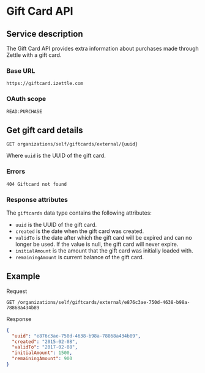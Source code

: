 Gift Card API
======

## Service description
The Gift Card API provides extra information about purchases made through Zettle with a gift card.

### Base URL
`https://giftcard.izettle.com`

### OAuth scope
`READ:PURCHASE`

## Get gift card details
```http
GET organizations/self/giftcards/external/{uuid}
```
Where `uuid` is the UUID of the gift card.

### Errors
`404 Giftcard not found`

### Response attributes
The `giftcards` data type contains the following attributes:

* `uuid` is the UUID of the gift card.
* `created` is the date when the gift card was created.
* `validTo` is the date after which the gift card will be expired and can no longer be used. If the value is null, the gift card will never expire.
* `initialAmount` is the amount that the gift card was initially loaded with.
* `remainingAmount` is current balance of the gift card.

## Example
Request
```http
GET /organizations/self/giftcards/external/e876c3ae-750d-4638-b98a-78868a434b89
```

Response
```json
{
  "uuid": "e876c3ae-750d-4638-b98a-78868a434b89",
  "created": "2015-02-08",
  "validTo": "2017-02-08",
  "initialAmount": 1500,
  "remainingAmount": 900
}
```

